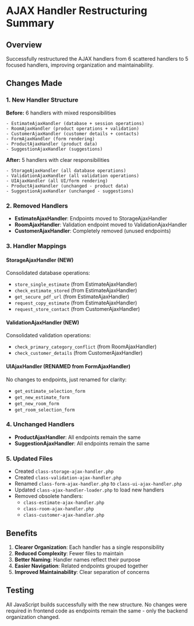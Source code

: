 # AJAX Handler Restructuring Summary

## Overview

Successfully restructured the AJAX handlers from 6 scattered handlers to 5 focused handlers, improving organization and maintainability.

## Changes Made

### 1. New Handler Structure

**Before:** 6 handlers with mixed responsibilities
```
- EstimateAjaxHandler (database + session operations)
- RoomAjaxHandler (product operations + validation)
- CustomerAjaxHandler (customer details + contacts)
- FormAjaxHandler (form rendering)
- ProductAjaxHandler (product data)
- SuggestionAjaxHandler (suggestions)
```

**After:** 5 handlers with clear responsibilities
```
- StorageAjaxHandler (all database operations)
- ValidationAjaxHandler (all validation operations)
- UIAjaxHandler (all UI/form rendering)
- ProductAjaxHandler (unchanged - product data)
- SuggestionAjaxHandler (unchanged - suggestions)
```

### 2. Removed Handlers

- **EstimateAjaxHandler**: Endpoints moved to StorageAjaxHandler
- **RoomAjaxHandler**: Validation endpoint moved to ValidationAjaxHandler
- **CustomerAjaxHandler**: Completely removed (unused endpoints)

### 3. Handler Mappings

#### StorageAjaxHandler (NEW)
Consolidated database operations:
- `store_single_estimate` (from EstimateAjaxHandler)
- `check_estimate_stored` (from EstimateAjaxHandler)
- `get_secure_pdf_url` (from EstimateAjaxHandler)
- `request_copy_estimate` (from EstimateAjaxHandler)
- `request_store_contact` (from CustomerAjaxHandler)

#### ValidationAjaxHandler (NEW)
Consolidated validation operations:
- `check_primary_category_conflict` (from RoomAjaxHandler)
- `check_customer_details` (from CustomerAjaxHandler)

#### UIAjaxHandler (RENAMED from FormAjaxHandler)
No changes to endpoints, just renamed for clarity:
- `get_estimate_selection_form`
- `get_new_estimate_form`
- `get_new_room_form`
- `get_room_selection_form`

### 4. Unchanged Handlers

- **ProductAjaxHandler**: All endpoints remain the same
- **SuggestionAjaxHandler**: All endpoints remain the same

### 5. Updated Files

- Created `class-storage-ajax-handler.php`
- Created `class-validation-ajax-handler.php`
- Renamed `class-form-ajax-handler.php` to `class-ui-ajax-handler.php`
- Updated `class-ajax-handler-loader.php` to load new handlers
- Removed obsolete handlers:
  - `class-estimate-ajax-handler.php`
  - `class-room-ajax-handler.php`
  - `class-customer-ajax-handler.php`

## Benefits

1. **Clearer Organization**: Each handler has a single responsibility
2. **Reduced Complexity**: Fewer files to maintain
3. **Better Naming**: Handler names reflect their purpose
4. **Easier Navigation**: Related endpoints grouped together
5. **Improved Maintainability**: Clear separation of concerns

## Testing

All JavaScript builds successfully with the new structure. No changes were required in frontend code as endpoints remain the same - only the backend organization changed.